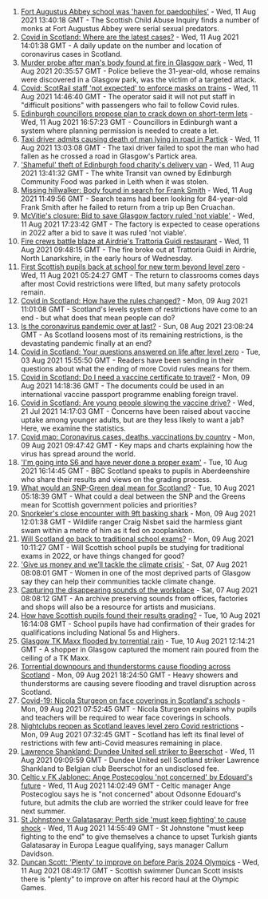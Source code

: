 1. [Fort Augustus Abbey school was 'haven for paedophiles'](https://www.bbc.co.uk/news/uk-scotland-58174091) - Wed, 11 Aug 2021 13:40:18 GMT - The Scottish Child Abuse Inquiry finds a number of monks at Fort Augustus Abbey were serial sexual predators.
2. [Covid in Scotland: Where are the latest cases?](https://www.bbc.co.uk/news/uk-scotland-53511877) - Wed, 11 Aug 2021 14:01:38 GMT - A daily update on the number and location of coronavirus cases in Scotland.
3. [Murder probe after man's body found at fire in Glasgow park](https://www.bbc.co.uk/news/uk-scotland-glasgow-west-58177870) - Wed, 11 Aug 2021 20:35:57 GMT - Police believe the 31-year-old, whose remains were discovered in a Glasgow park, was the victim of a targeted attack.
4. [Covid: ScotRail staff 'not expected' to enforce masks on trains](https://www.bbc.co.uk/news/uk-scotland-58170061) - Wed, 11 Aug 2021 14:46:40 GMT - The operator said it will not put staff in "difficult positions" with passengers who fail to follow Covid rules.
5. [Edinburgh councillors propose plan to crack down on short-term lets](https://www.bbc.co.uk/news/uk-scotland-edinburgh-east-fife-58179252) - Wed, 11 Aug 2021 16:57:23 GMT - Councillors in Edinburgh want a system where planning permission is needed to create a let.
6. [Taxi driver admits causing death of man lying in road in Partick](https://www.bbc.co.uk/news/uk-scotland-glasgow-west-58175278) - Wed, 11 Aug 2021 13:03:08 GMT - The taxi driver failed to spot the man who had fallen as he crossed a road in Glasgow's Partick area.
7. ['Shameful' theft of Edinburgh food charity's delivery van](https://www.bbc.co.uk/news/uk-scotland-edinburgh-east-fife-58175279) - Wed, 11 Aug 2021 13:41:32 GMT - The white Transit van owned by Edinburgh Community Food was parked in Leith when it was stolen.
8. [Missing hillwalker: Body found in search for Frank Smith](https://www.bbc.co.uk/news/uk-scotland-glasgow-west-58170058) - Wed, 11 Aug 2021 11:49:56 GMT - Search teams had been looking for 84-year-old Frank Smith after he failed to return from a trip up Ben Cruachan.
9. [McVitie's closure: Bid to save Glasgow factory ruled 'not viable'](https://www.bbc.co.uk/news/uk-scotland-glasgow-west-58173232) - Wed, 11 Aug 2021 17:23:42 GMT - The factory is expected to cease operations in 2022 after a bid to save it was ruled 'not viable'.
10. [Fire crews battle blaze at Airdrie's Trattoria Guidi restaurant](https://www.bbc.co.uk/news/uk-scotland-glasgow-west-58170900) - Wed, 11 Aug 2021 09:48:15 GMT - The fire broke out at Trattoria Guidi in Airdrie, North Lanarkshire, in the early hours of Wednesday.
11. [First Scottish pupils back at school for new term beyond level zero](https://www.bbc.co.uk/news/uk-scotland-58163742) - Wed, 11 Aug 2021 05:24:27 GMT - The return to classrooms comes days after most Covid restrictions were lifted, but many safety protocols remain.
12. [Covid in Scotland: How have the rules changed?](https://www.bbc.co.uk/news/uk-scotland-53166816) - Mon, 09 Aug 2021 11:01:08 GMT - Scotland's levels system of restrictions have come to an end - but what does that mean people can do?
13. [Is the coronavirus pandemic over at last?](https://www.bbc.co.uk/news/uk-scotland-58112939) - Sun, 08 Aug 2021 23:08:24 GMT - As Scotland loosens most of its remaining restrictions, is the devastating pandemic finally at an end?
14. [Covid in Scotland: Your questions answered on life after level zero](https://www.bbc.co.uk/news/uk-scotland-58071989) - Tue, 03 Aug 2021 15:55:50 GMT - Readers have been sending in their questions about what the ending of more Covid rules means for them.
15. [Covid in Scotland: Do I need a vaccine certificate to travel?](https://www.bbc.co.uk/news/uk-scotland-57519070) - Mon, 09 Aug 2021 14:18:36 GMT - The documents could be used in an international vaccine passport programme enabling foreign travel.
16. [Covid in Scotland: Are young people slowing the vaccine drive?](https://www.bbc.co.uk/news/uk-scotland-57915106) - Wed, 21 Jul 2021 14:17:03 GMT - Concerns have been raised about vaccine uptake among younger adults, but are they less likely to want a jab? Here, we examine the statistics.
17. [Covid map: Coronavirus cases, deaths, vaccinations by country](https://www.bbc.co.uk/news/world-51235105) - Mon, 09 Aug 2021 09:47:42 GMT - Key maps and charts explaining how the virus has spread around the world.
18. ['I'm going into S6 and have never done a proper exam'](https://www.bbc.co.uk/news/uk-scotland-58158616) - Tue, 10 Aug 2021 16:14:45 GMT - BBC Scotland speaks to pupils in Aberdeenshire who share their results and views on the grading process.
19. [What would an SNP-Green deal mean for Scotland?](https://www.bbc.co.uk/news/uk-scotland-scotland-politics-58143753) - Tue, 10 Aug 2021 05:18:39 GMT - What could a deal between the SNP and the Greens mean for Scottish government policies and priorities?
20. [Snorkeler's close encounter with 9ft basking shark](https://www.bbc.co.uk/news/uk-scotland-highlands-islands-58145408) - Mon, 09 Aug 2021 12:01:38 GMT - Wildlife ranger Craig Nisbet said the harmless giant swam within a metre of him as it fed on zooplankton.
21. [Will Scotland go back to traditional school exams?](https://www.bbc.co.uk/news/uk-scotland-58139111) - Mon, 09 Aug 2021 10:11:27 GMT - Will Scottish school pupils be studying for traditional exams in 2022, or have things changed for good?
22. ['Give us money and we’ll tackle the climate crisis'](https://www.bbc.co.uk/news/uk-scotland-58102100) - Sat, 07 Aug 2021 08:08:01 GMT - Women in one of the most deprived parts of Glasgow say they can help their communities tackle climate change.
23. [Capturing the disappearing sounds of the workplace](https://www.bbc.co.uk/news/uk-scotland-tayside-central-58056235) - Sat, 07 Aug 2021 08:08:12 GMT - An archive preserving sounds from offices, factories and shops will also be a resource for artists and musicians.
24. [How have Scottish pupils found their results grading?](https://www.bbc.co.uk/news/uk-scotland-58164913) - Tue, 10 Aug 2021 16:14:08 GMT - School pupils have had confirmation of their grades for qualifications including National 5s and Highers.
25. [Glasgow TK Maxx flooded by torrential rain](https://www.bbc.co.uk/news/uk-scotland-58157258) - Tue, 10 Aug 2021 12:14:21 GMT - A shopper in Glasgow captured the moment rain poured from the ceiling of a TK Maxx.
26. [Torrential downpours and thunderstorms cause flooding across Scotland](https://www.bbc.co.uk/news/uk-scotland-58153224) - Mon, 09 Aug 2021 18:24:50 GMT - Heavy showers and thunderstorms are causing severe flooding and travel disruption across Scotland.
27. [Covid-19: Nicola Sturgeon on face coverings in Scotland's schools](https://www.bbc.co.uk/news/uk-scotland-58143865) - Mon, 09 Aug 2021 07:52:45 GMT - Nicola Sturgeon explains why pupils and teachers will be required to wear face coverings in schools.
28. [Nightclubs reopen as Scotland leaves level zero Covid restrictions](https://www.bbc.co.uk/news/uk-scotland-58143763) - Mon, 09 Aug 2021 07:32:45 GMT - Scotland has left its final level of restrictions with few anti-Covid measures remaining in place.
29. [Lawrence Shankland: Dundee United sell striker to Beerschot](https://www.bbc.co.uk/sport/football/58156602) - Wed, 11 Aug 2021 09:09:59 GMT - Dundee United sell Scotland striker Lawrence Shankland to Belgian club Beerschot for an undisclosed fee.
30. [Celtic v FK Jablonec: Ange Postecoglou 'not concerned' by Edouard's future](https://www.bbc.co.uk/sport/football/58138071) - Wed, 11 Aug 2021 14:02:49 GMT - Celtic manager Ange Postecoglou says he is "not concerned" about Odsonne Edouard's future, but admits the club are worried the striker could leave for free next summer.
31. [St Johnstone v Galatasaray: Perth side 'must keep fighting' to cause shock](https://www.bbc.co.uk/sport/football/58138064) - Wed, 11 Aug 2021 14:55:49 GMT - St Johnstone "must keep fighting to the end" to give themselves a chance to upset Turkish giants Galatasaray in Europa League qualifying, says manager Callum Davidson.
32. [Duncan Scott: 'Plenty' to improve on before Paris 2024 Olympics](https://www.bbc.co.uk/sport/swimming/58169927) - Wed, 11 Aug 2021 08:49:17 GMT - Scottish swimmer Duncan Scott insists there is "plenty" to improve on after his record haul at the Olympic Games.
